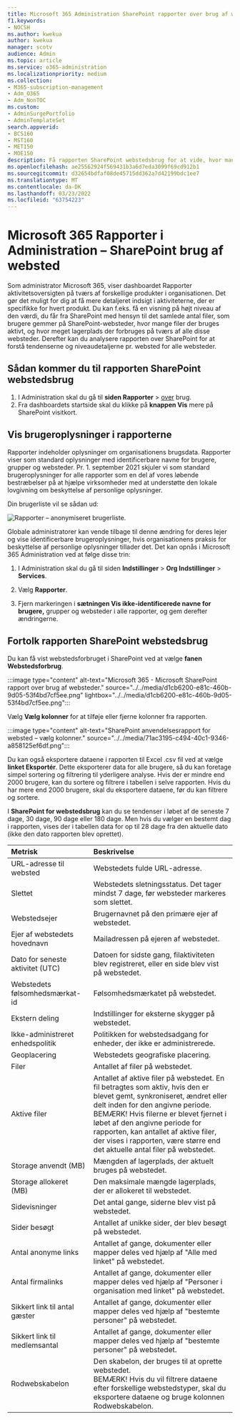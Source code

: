 ```yaml
---
title: Microsoft 365 Administration SharePoint rapporter over brug af websted
f1.keywords:
- NOCSH
ms.author: kwekua
author: kwekua
manager: scotv
audience: Admin
ms.topic: article
ms.service: o365-administration
ms.localizationpriority: medium
ms.collection:
- M365-subscription-management
- Adm_O365
- Adm_NonTOC
ms.custom:
- AdminSurgePortfolio
- AdminTemplateSet
search.appverid:
- BCS160
- MST160
- MET150
- MOE150
description: Få rapporten SharePoint webstedsbrug for at vide, hvor mange filer brugerne gemmer på SharePoint, hvor mange der bruges aktivt og den samlede forbrugte lagerplads.
ms.openlocfilehash: ae25562924f569431b3a6d7eda3099f69cd912b1
ms.sourcegitcommit: d32654bdfaf08de45715dd362a7d42199bdc1ee7
ms.translationtype: MT
ms.contentlocale: da-DK
ms.lasthandoff: 03/23/2022
ms.locfileid: "63754223"
---
```

# <a name="microsoft-365-reports-in-the-admin-center---sharepoint-site-usage"></a>Microsoft 365 Rapporter i Administration – SharePoint brug af websted

Som administrator Microsoft 365, viser dashboardet Rapporter aktivitetsoversigten på tværs af forskellige produkter i organisationen. Det gør det muligt for dig at få mere detaljeret indsigt i aktiviteterne, der er specifikke for hvert produkt. Du kan f.eks. få en visning på højt niveau af den værdi, du får fra SharePoint med hensyn til det samlede antal filer, som brugere gemmer på SharePoint-websteder, hvor mange filer der bruges aktivt, og hvor meget lagerplads der forbruges på tværs af alle disse websteder. Derefter kan du analysere rapporten over SharePoint for at forstå tendenserne og niveaudetaljerne pr. websted for alle websteder. 

## <a name="how-to-get-to-the-sharepoint-site-usage-report"></a>Sådan kommer du til rapporten SharePoint webstedsbrug

1. I Administration skal du gå til **siden Rapporter** \> <a href="https://go.microsoft.com/fwlink/p/?linkid=2074756" target="_blank">over</a> brug. 
2. Fra dashboardets startside skal du klikke på **knappen Vis** mere på SharePoint visitkort.

## <a name="show-user-details-in-the-reports"></a>Vis brugeroplysninger i rapporterne

Rapporter indeholder oplysninger om organisationens brugsdata. Rapporter viser som standard oplysninger med identificerbare navne for brugere, grupper og websteder. Pr. 1. september 2021 skjuler vi som standard brugeroplysninger for alle rapporter som en del af vores løbende bestræbelser på at hjælpe virksomheder med at understøtte den lokale lovgivning om beskyttelse af personlige oplysninger.
  
Din brugerliste vil se sådan ud:
  
![Rapporter – anonymiseret brugerliste.](../../media/2ed99bce-4978-4ee3-9ea2-4a8db26eef02.png)
  
Globale administratorer kan vende tilbage til denne ændring for deres lejer og vise identificerbare brugeroplysninger, hvis organisationens praksis for beskyttelse af personlige oplysninger tillader det. Det kan opnås i Microsoft 365 Administration ved at følge disse trin:
  
1. I Administration skal du gå til siden **Indstillinger** \> **Org Indstillinger** \> **Services**.

2. Vælg **Rapporter**. 
  
3. Fjern markeringen i **sætningen Vis ikke-identificerede navne for brugere,** grupper og websteder i alle rapporter, og gem derefter ændringerne. 
  
## <a name="interpret-the-sharepoint-site-usage-report"></a>Fortolk rapporten SharePoint webstedsbrug

Du kan få vist webstedsforbruget i SharePoint ved at vælge **fanen Webstedsforbrug**.

:::image type="content" alt-text="Microsoft 365 - Microsoft SharePoint rapport over brug af websteder." source="../../media/d1cb6200-e81c-460b-9d05-53f4bd7cf5ee.png" lightbox="../../media/d1cb6200-e81c-460b-9d05-53f4bd7cf5ee.png":::

Vælg **Vælg kolonner** for at tilføje eller fjerne kolonner fra rapporten.

:::image type="content" alt-text="SharePoint anvendelsesrapport for websted – vælg kolonner." source="../../media/71ac3195-c494-40c1-9346-a858125ef6df.png":::

Du kan også eksportere dataene i rapporten til Excel .csv fil ved at vælge **linket Eksportér**. Dette eksporterer data for alle brugere, så du kan foretage simpel sortering og filtrering til yderligere analyse. Hvis der er mindre end 2000 brugere, kan du sortere og filtrere i tabellen i selve rapporten. Hvis du har mere end 2000 brugere, skal du eksportere dataene, før du kan filtrere og sortere. 

I **SharePoint for webstedsbrug** kan du se tendenser i løbet af de seneste 7 dage, 30 dage, 90 dage eller 180 dage. Men hvis du vælger en bestemt dag i rapporten, vises der i tabellen data for op til 28 dage fra den aktuelle dato (ikke den dato rapporten blev oprettet).
  
|Metrisk|Beskrivelse|
|:-----|:-----|
|URL-adresse til websted  |Webstedets fulde URL-adresse. |
|Slettet  |Webstedets sletningsstatus. Det tager mindst 7 dage, før websteder markeres som slettet.  |
|Webstedsejer  |Brugernavnet på den primære ejer af webstedet.   |
|Ejer af webstedets hovednavn  |Mailadressen på ejeren af webstedet. |
|Dato for seneste aktivitet (UTC)  | Datoen for sidste gang, filaktiviteten blev registreret, eller en side blev vist på webstedet.  |
|Webstedets følsomhedsmærkat-id  | Følsomhedsmærkatet på webstedet.  |
|Ekstern deling  | Indstillinger for eksterne skygger på webstedet.  |
|Ikke-administreret enhedspolitik  | Politikken for webstedsadgang for enheder, der ikke er administrerede.  |
|Geoplacering  | Webstedets geografiske placering.  |
|Filer  |Antallet af filer på webstedet. |
|Aktive filer  | Antallet af aktive filer på webstedet. En fil betragtes som aktiv, hvis den er blevet gemt, synkroniseret, ændret eller delt inden for den angivne periode.<br/> BEMÆRK! Hvis filerne er blevet fjernet i løbet af den angivne periode for rapporten, kan antallet af aktive filer, der vises i rapporten, være større end det aktuelle antal filer på webstedet.  |
|Storage anvendt (MB)  |Mængden af lagerplads, der aktuelt bruges på webstedet.  |
|Storage allokeret (MB)  |Den maksimale mængde lagerplads, der er allokeret til webstedet.  |
|Sidevisninger  |Det antal gange, siderne blev vist på webstedet.  |
|Sider besøgt  |Antallet af unikke sider, der blev besøgt på webstedet.  |
|Antal anonyme links  |Antallet af gange, dokumenter eller mapper deles ved hjælp af "Alle med linket" på webstedet.  |
|Antal firmalinks  |Antallet af gange, dokumenter eller mapper deles ved hjælp af "Personer i organisation med linket" på webstedet.  |
|Sikkert link til antal gæster  |Antallet af gange, dokumenter eller mapper deles ved hjælp af "bestemte personer" på webstedet.  |
|Sikkert link til medlemsantal  |Antallet af gange, dokumenter eller mapper deles ved hjælp af "bestemte personer" på webstedet.  |
|Rodwebskabelon  |Den skabelon, der bruges til at oprette webstedet.  <br/> BEMÆRK! Hvis du vil filtrere dataene efter forskellige webstedstyper, skal du eksportere dataene og bruge kolonnen Rodwebskabelon. |

